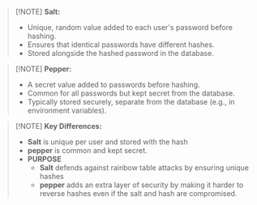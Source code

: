 

> [!NOTE] **Salt:**
> - Unique, random value added to each user's password before hashing.
> - Ensures that identical passwords have different hashes.
> - Stored alongside the hashed password in the database.



> [!NOTE] **Pepper:**
> - A secret value added to passwords before hashing.
> - Common for all passwords but kept secret from the database.
> - Typically stored securely, separate from the database (e.g., in environment variables). 



> [!NOTE] **Key Differences:**
> - **Salt** is unique per user and stored with the hash
> - **pepper** is common and kept secret.
> - **PURPOSE**
> 	- **Salt** defends against rainbow table attacks by ensuring unique hashes
> 	- **pepper** adds an extra layer of security by making it harder to reverse hashes even if the salt and hash are compromised.